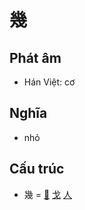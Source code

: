 # 幾

## Phát âm
* Hán Việt: cơ

## Nghĩa
* nhỏ

## Cấu trúc
* 幾 = [𢆶](𢆶.md) [戈](戈.md) [人](人.md)

<script>window.HANZI_FIELD='幾';</script>